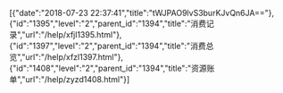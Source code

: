[{"date":"2018-07-23 22:37:41","title":"tWJPAO9lvS3burKJvQn6JA=="},{"id":"1395","level":"2","parent_id":"1394","title":"消费记录","url":"/help/xfjl1395.html"},{"id":"1397","level":"2","parent_id":"1394","title":"消费总览","url":"/help/xfzl1397.html"},{"id":"1408","level":"2","parent_id":"1394","title":"资源账单","url":"/help/zyzd1408.html"}]